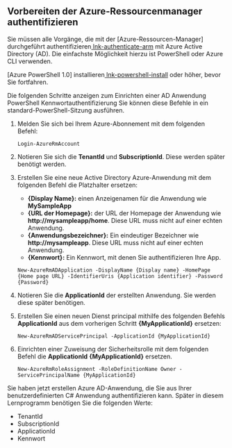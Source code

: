 ## <a name="prepare-to-authenticate-azure-resource-manager-requests"></a>Vorbereiten der Azure-Ressourcenmanager authentifizieren

Sie müssen alle Vorgänge, die mit der [Azure-Ressourcen-Manager] durchgeführt authentifizieren[ lnk-authenticate-arm] mit Azure Active Directory (AD). Die einfachste Möglichkeit hierzu ist PowerShell oder Azure CLI verwenden.

[Azure PowerShell 1.0] installieren[ lnk-powershell-install] oder höher, bevor Sie fortfahren.

Die folgenden Schritte anzeigen zum Einrichten einer AD Anwendung PowerShell Kennwortauthentifizierung Sie können diese Befehle in ein standard-PowerShell-Sitzung ausführen.

1. Melden Sie sich bei Ihrem Azure-Abonnement mit dem folgenden Befehl:

    ```
    Login-AzureRmAccount
    ```

2. Notieren Sie sich die **TenantId** und **SubscriptionId**. Diese werden später benötigt werden.

3. Erstellen Sie eine neue Active Directory Azure-Anwendung mit dem folgenden Befehl die Platzhalter ersetzen:

    - **{Display Name}:** einen Anzeigenamen für die Anwendung wie **MySampleApp**
    - **{URL der Homepage}:** der URL der Homepage der Anwendung wie **http://mysampleapp/home**. Diese URL muss nicht auf einer echten Anwendung.
    - **{Anwendungsbezeichner}:** Ein eindeutiger Bezeichner wie **http://mysampleapp**. Diese URL muss nicht auf einer echten Anwendung.
    - **{Kennwort}:** Ein Kennwort, mit denen Sie authentifizieren Ihre App.

    ```
    New-AzureRmADApplication -DisplayName {Display name} -HomePage {Home page URL} -IdentifierUris {Application identifier} -Password {Password}
    ```
    
4. Notieren Sie die **ApplicationId** der erstellten Anwendung. Sie werden diese später benötigen.

5. Erstellen Sie einen neuen Dienst principal mithilfe des folgenden Befehls **ApplicationId** aus dem vorherigen Schritt **{MyApplicationId}** ersetzen:

    ```
    New-AzureRmADServicePrincipal -ApplicationId {MyApplicationId}
    ```
    
6. Einrichten einer Zuweisung der Sicherheitsrolle mit dem folgenden Befehl die **ApplicationId** **{MyApplicationId}** ersetzen.

    ```
    New-AzureRmRoleAssignment -RoleDefinitionName Owner -ServicePrincipalName {MyApplicationId}
    ```
    
Sie haben jetzt erstellen Azure AD-Anwendung, die Sie aus Ihrer benutzerdefinierten C# Anwendung authentifizieren kann. Später in diesem Lernprogramm benötigen Sie die folgenden Werte:

- TenantId
- SubscriptionId
- ApplicationId
- Kennwort

[lnk-authenticate-arm]: https://msdn.microsoft.com/library/azure/dn790557.aspx
[lnk-powershell-install]: ../articles/powershell-install-configure.md
